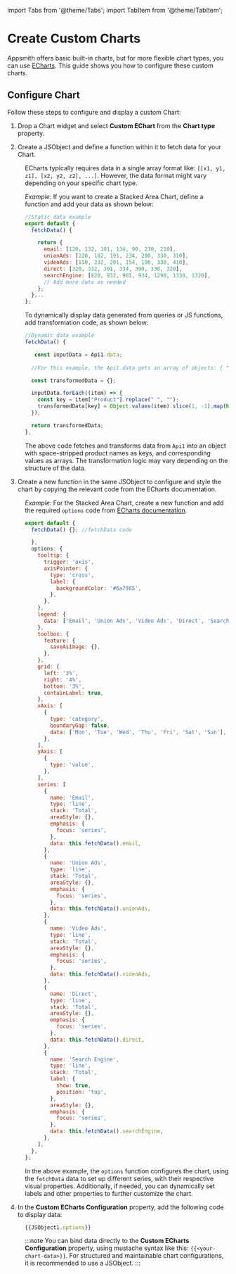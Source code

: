 
import Tabs from '@theme/Tabs';
import TabItem from '@theme/TabItem';

# Create Custom Charts

Appsmith offers basic built-in charts, but for more flexible chart types, you can use [ECharts](https://echarts.apache.org/handbook/en/get-started/). This guide shows you how to configure these custom charts. 


## Configure Chart

Follow these steps to configure and display a custom Chart:


1. Drop a Chart widget and select **Custom EChart** from the **Chart type** property.

2. Create a JSObject and define a function within it to fetch data for your Chart. 

<dd>

ECharts typically requires data in a single array format like: `[[x1, y1, z1], [x2, y2, z2], ...]`. However, the data format might vary depending on your specific chart type.


*Example:* If you want to create a Stacked Area Chart, define a function and add your data as shown below:

```js
//Static data example
export default {
  fetchData() {

    return {
      email: [120, 132, 101, 134, 90, 230, 210],
      unionAds: [220, 182, 191, 234, 290, 330, 310],
      videoAds: [150, 232, 201, 154, 190, 330, 410],
      direct: [320, 332, 301, 334, 390, 330, 320],
      searchEngine: [820, 932, 901, 934, 1290, 1330, 1320],
      // Add more data as needed
    };
  },..
};
```

To dynamically display data generated from queries or JS functions, add transformation code, as shown below:


```js
//Dynamic data example
fetchData() {

   const inputData = Api1.data; 
  
  //For this example, the Api1.data gets an array of objects: { "0": { "Product": "Email", "Mon": 12, "Tue": 132, "Wed": 101, "Thu": 134.... 

  const transformedData = {};

  inputData.forEach((item) => {
    const key = item["Product"].replace(" ", "");
    transformedData[key] = Object.values(item).slice(1, -1).map(Number);
  });

  return transformedData;
},
```

The above code fetches and transforms data from `Api1` into an object with space-stripped product names as keys, and corresponding values as arrays. The transformation logic may vary depending on the structure of the data.

</dd>

3. Create a new function in the same JSObject to configure and style the chart by copying the relevant code from the ECharts documentation.

<dd>

*Example:* For the Stacked Area Chart, create a new function and add the required `options` code from [ECharts documentation](https://echarts.apache.org/examples/en/editor.html?c=area-stack).

```js
export default {
  fetchData() {}; //fetchData code

  },
  options: {
    tooltip: {
      trigger: 'axis',
      axisPointer: {
        type: 'cross',
        label: {
          backgroundColor: '#6a7985',
        },
      },
    },
    legend: {
      data: ['Email', 'Union Ads', 'Video Ads', 'Direct', 'Search Engine'],
    },
    toolbox: {
      feature: {
        saveAsImage: {},
      },
    },
    grid: {
      left: '3%',
      right: '4%',
      bottom: '3%',
      containLabel: true,
    },
    xAxis: [
      {
        type: 'category',
        boundaryGap: false,
        data: ['Mon', 'Tue', 'Wed', 'Thu', 'Fri', 'Sat', 'Sun'],
      },
    ],
    yAxis: [
      {
        type: 'value',
      },
    ],
    series: [
      {
        name: 'Email',
        type: 'line',
        stack: 'Total',
        areaStyle: {},
        emphasis: {
          focus: 'series',
        },
        data: this.fetchData().email,
      },
      {
        name: 'Union Ads',
        type: 'line',
        stack: 'Total',
        areaStyle: {},
        emphasis: {
          focus: 'series',
        },
        data: this.fetchData().unionAds,
      },
      {
        name: 'Video Ads',
        type: 'line',
        stack: 'Total',
        areaStyle: {},
        emphasis: {
          focus: 'series',
        },
        data: this.fetchData().videoAds,
      },
      {
        name: 'Direct',
        type: 'line',
        stack: 'Total',
        areaStyle: {},
        emphasis: {
          focus: 'series',
        },
        data: this.fetchData().direct,
      },
      {
        name: 'Search Engine',
        type: 'line',
        stack: 'Total',
        label: {
          show: true,
          position: 'top',
        },
        areaStyle: {},
        emphasis: {
          focus: 'series',
        },
        data: this.fetchData().searchEngine,
      },
    ],
  },
};
```

In the above example, the `options` function configures the chart, using the `fetchData` data to set up different series, with their respective visual properties. Additionally, if needed, you can dynamically set labels and other properties to further customize the chart.

</dd>


4. In the **Custom ECharts Configuration** property, add the following code to display data:

<dd>




```js
{{JSObject1.options}}
```

:::note
You can bind data directly to the **Custom ECharts Configuration** property, using mustache syntax like this: `{{<your-chart-data>}}`. For structured and maintainable chart configurations, it is recommended to use a JSObject.
:::


</dd>
   
<figure>
  <img src="/img/stacked-echart.gif" style= {{width:"700px", height:"auto"}} alt=""/>
  <figcaption align = "center"><i></i></figcaption>
</figure>



